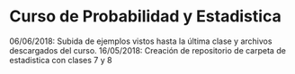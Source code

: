 # Curso de Probabilidad y Estadistica
06/06/2018: Subida de ejemplos vistos hasta la última clase y archivos descargados del curso.
16/05/2018: Creación de repositorio de carpeta de estadistica con clases 7 y 8
